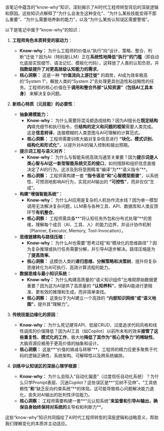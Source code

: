 该笔记中蕴含的“know-why”知识，深刻揭示了AI时代工程师转型背后的深层逻辑和原因。这些知识点解释了“为什么会发生这种变化”、“为什么某些技能变得不那么重要”、“为什么需要培养新的能力”，以及“为什么某些认知误区需要警惕”。

以下是笔记中属于“know-why”的知识：

1.  **工程师角色本质转变的驱动力**：
    *   **Know-why：** 为什么工程师的价值从“执行”向“设计、策略、整合、判断”迁徙？因为AI（特别是LLM）正在**系统性地降低“执行”的门槛**（即自动化底层实现细节、语法记忆、模板化代码），这释放了人类的认知负担，并**指数级提升了对更高层级认知能力的需求**。
    *   **核心洞察：** 这是一种 **“价值流向上游迁徙”** 的趋势，AI成为效率极高的“System 1”，解放人类的“System 2”去处理更具创造性和战略性的任务。工程师的核心价值在于**调用和整合外部“认知资源”（包括AI工具本身）** 来解决复杂问题。

2.  **新核心特质（元技能）的必要性**：
    *   **抽象建模能力：**
        *   **Know-why：** 为什么需要将混沌塑造成结构？因为AI擅长在**既定结构内**填充细节和执行指令，但**结构的定义和问题的框架**需要人类完成。这是**信息转译**，连接模糊的人类意图与AI可理解的计算范式。
        *   **核心洞察：** 工程师需要训练大脑对复杂信息进行 **“块化、模式识别、结构化和形式化”**，以提升对AI的输入控制和输出预期。
    *   **提示词工程与语义对齐：**
        *   **Know-why：** 为什么与智能系统高效沟通至关重要？因为**提示词是人类心智与AI这一新型智能系统交互的接口**，如何措辞和组织信息直接决定了AI的行为。这涉及到将意图精准“编译”为**“语义指令”**。
        *   **核心洞察：** 工程师需构建一套 **“指令语法”和“心智模型图谱”**，以系统性、可预测地影响AI行为，实现对AI输出的 **“可控性”**，而非仅仅“生成”。
    *   **构建“增强智能系统”：**
        *   **Know-why：** 为什么AI应用是复杂的人机协作流水线？因为单一模型调用无法解决复杂问题，LLM需与各种工具、API、数据库和人类反馈环节**有机整合**。
        *   **核心洞察：** 工程师需具备**“将认知任务外包和分布式处理”**的思维，理解每个成员（AI、工具、人）的能力边界，并设计协作机制（Planner, Executor, Memory, Tool-Invocation）。
    *   **思维链建构与路径压缩：**
        *   **Know-why：** 为什么AI也需要“思考过程”和“模块化的思维路径”？因为复杂推理或执行任务需要分解，并引导AI逐步解决。路径压缩是为了**提高效率**。
        *   **核心洞察：** 这模仿人类的**递归思维、分解策略和决策树**，提升将复杂思维转化为AI可执行、高效计算流程的能力。
    *   **数据思维与最小知识系统：**
        *   **Know-why：** 为什么构建高质量的“语义知识组件”比堆砌原始数据更重要？因为这为AI提供了高质量的 **“认知养料”**，使得AI能进行更精准、更有效的推理和生成，而非简单查找。
        *   **核心洞察：** 这类似于为AI建立一个高效的 **“内部知识网络”或“语义地图”**，提升其“理解力”。

3.  **传统技能边缘化的原因**：
    *   **Know-why：** 为什么死记硬背API、低层CRUD、过度追求代码风格和线性调库的价值降低？因为AI工具（如Copilot）以前所未有的效率**接管了这些重复性、模式化的工作**，极大地**降低了其作为“核心竞争力”的稀缺性**。大脑资源应被用于更高价值的抽象和设计。
    *   **核心洞察：** 这是**“价值的熵减与转移”**，工程师的精力应更多聚焦于代码的逻辑正确性、系统架构、可解释性以及跨系统编排。

4.  **训练中认知误区的深层心理学根源**：
    *   **Know-why：** 为什么会陷入“自动化偏差”（过度信任自动化系统）？为什么只学Prompt表层、沉迷Copilot？这些误区是**“见树不见林”**、**“工具依赖性”**和**“缺乏反向约束系统”**的体现。这可能导致核心问题解决能力退化，丧失对AI输出的批判性评估能力。
    *   **核心洞察：** 工程师需要构建一套**“元认知系统”**来监督和引导AI输出，确保自身始终保持对系统的**主导权和判断力**。

这些“know-why”知识共同描绘了AI时代工程师转型的深层逻辑和战略意义，帮助我们理解变化的本质并主动适应。